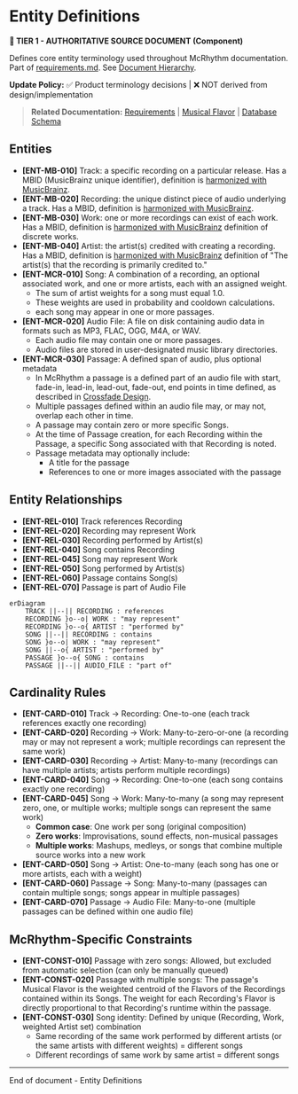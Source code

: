# Entity Definitions

**📜 TIER 1 - AUTHORITATIVE SOURCE DOCUMENT (Component)**

Defines core entity terminology used throughout McRhythm documentation. Part of [requirements.md](requirements.md). See [Document Hierarchy](document_hierarchy.md).

**Update Policy:** ✅ Product terminology decisions | ❌ NOT derived from design/implementation

> **Related Documentation:** [Requirements](requirements.md) | [Musical Flavor](musical_flavor.md) | [Database Schema](database_schema.md)

## Entities

- **[ENT-MB-010]** Track: a specific recording on a particular release.  Has a MBID (MusicBrainz unique identifier), definition is [harmonized with MusicBrainz](https://musicbrainz.org/doc/Track).
- **[ENT-MB-020]** Recording: the unique distinct piece of audio underlying a track. Has a MBID, definition is [harmonized with MusicBrainz](https://musicbrainz.org/doc/Recording).
- **[ENT-MB-030]** Work: one or more recordings can exist of each work. Has a MBID, definition is [harmonized with MusicBrainz](https://musicbrainz.org/doc/Work) definition of discrete works.
- **[ENT-MB-040]** Artist: the artist(s) credited with creating a recording. Has a MBID, definition is [harmonized with MusicBrainz](https://musicbrainz.org/doc/Recording#Artist) definition of "The artist(s) that the recording is primarily credited to."
- **[ENT-MCR-010]** Song: A combination of a recording, an optional associated work, and one or more artists, each with an assigned weight.
  - The sum of artist weights for a song must equal 1.0.
  - These weights are used in probability and cooldown calculations.
  - each song may appear in one or more passages.
- **[ENT-MCR-020]** Audio File: A file on disk containing audio data in formats such as MP3, FLAC, OGG, M4A, or WAV.
  - Each audio file may contain one or more passages.
  - Audio files are stored in user-designated music library directories.
- **[ENT-MCR-030]** Passage: A defined span of audio, plus optional metadata
  - In McRhythm a passage is a defined part of an audio file with start, fade-in, lead-in,
    lead-out, fade-out, end points in time defined, as described in [Crossfade Design](crossfade.md#overview).
  - Multiple passages defined within an audio file may, or may not, overlap each other in time.
  - A passage may contain zero or more specific Songs.
  - At the time of Passage creation, for each Recording within the Passage, a specific Song associated with that Recording is noted.
  - Passage metadata may optionally include:
    - A title for the passage
    - References to one or more images associated with the passage

## Entity Relationships

- **[ENT-REL-010]** Track references Recording
- **[ENT-REL-020]** Recording may represent Work
- **[ENT-REL-030]** Recording performed by Artist(s)
- **[ENT-REL-040]** Song contains Recording
- **[ENT-REL-045]** Song may represent Work
- **[ENT-REL-050]** Song performed by Artist(s)
- **[ENT-REL-060]** Passage contains Song(s)
- **[ENT-REL-070]** Passage is part of Audio File

```mermaid
erDiagram
    TRACK ||--|| RECORDING : references
    RECORDING }o--o| WORK : "may represent"
    RECORDING }o--o{ ARTIST : "performed by"
    SONG ||--|| RECORDING : contains
    SONG }o--o| WORK : "may represent"
    SONG ||--o{ ARTIST : "performed by"
    PASSAGE }o--o{ SONG : contains
    PASSAGE ||--|| AUDIO_FILE : "part of"
```

## Cardinality Rules

- **[ENT-CARD-010]** Track → Recording: One-to-one (each track references exactly one recording)
- **[ENT-CARD-020]** Recording → Work: Many-to-zero-or-one (a recording may or may not represent a work; multiple recordings can represent the same work)
- **[ENT-CARD-030]** Recording → Artist: Many-to-many (recordings can have multiple artists; artists perform multiple recordings)
- **[ENT-CARD-040]** Song → Recording: One-to-one (each song contains exactly one recording)
- **[ENT-CARD-045]** Song → Work: Many-to-many (a song may represent zero, one, or multiple works; multiple songs can represent the same work)
  - **Common case**: One work per song (original composition)
  - **Zero works**: Improvisations, sound effects, non-musical passages
  - **Multiple works**: Mashups, medleys, or songs that combine multiple source works into a new work
- **[ENT-CARD-050]** Song → Artist: One-to-many (each song has one or more artists, each with a weight)
- **[ENT-CARD-060]** Passage → Song: Many-to-many (passages can contain multiple songs; songs appear in multiple passages)
- **[ENT-CARD-070]** Passage → Audio File: Many-to-one (multiple passages can be defined within one audio file)

## McRhythm-Specific Constraints

- **[ENT-CONST-010]** Passage with zero songs: Allowed, but excluded from automatic selection (can only be manually queued)
- **[ENT-CONST-020]** Passage with multiple songs: The passage's Musical Flavor is the weighted centroid of the Flavors of the Recordings contained within its Songs. The weight for each Recording's Flavor is directly proportional to that Recording's runtime within the passage.
- **[ENT-CONST-030]** Song identity: Defined by unique (Recording, Work, weighted Artist set) combination
  - Same recording of the same work performed by different artists (or the same artists with different weights) = different songs
  - Different recordings of same work by same artist = different songs

----
End of document - Entity Definitions
